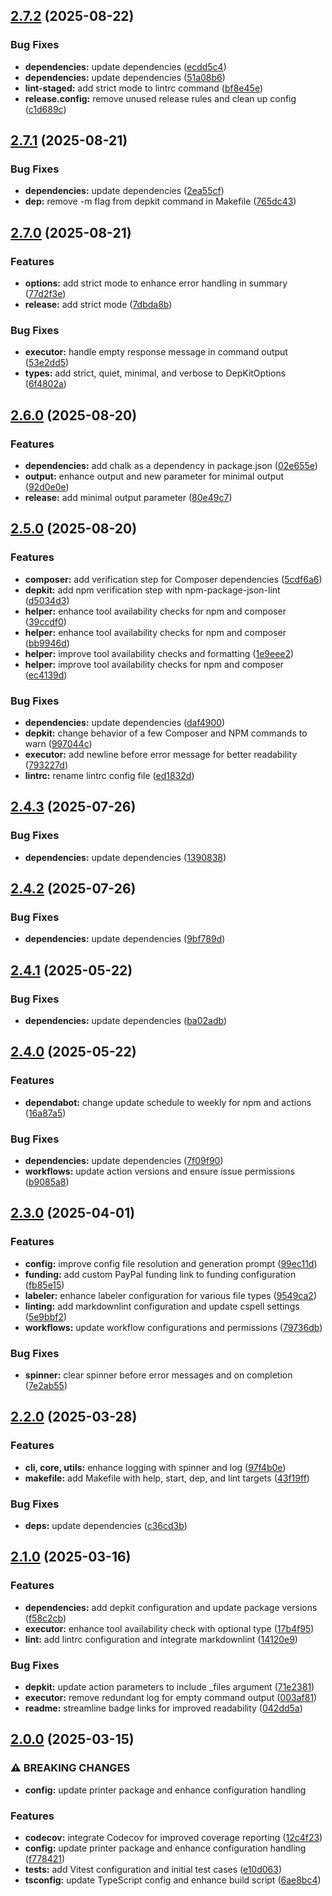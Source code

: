 ## [2.7.2](https://github.com/SP-Packages/depkit/compare/v2.7.1...v2.7.2) (2025-08-22)

### Bug Fixes

* **dependencies:** update dependencies ([ecdd5c4](https://github.com/SP-Packages/depkit/commit/ecdd5c426d09148949895c075324de8022140bfd))
* **dependencies:** update dependencies ([51a08b6](https://github.com/SP-Packages/depkit/commit/51a08b68155d96599617909aa2ef182cce230bdd))
* **lint-staged:** add strict mode to lintrc command ([bf8e45e](https://github.com/SP-Packages/depkit/commit/bf8e45e0293e42d338181e250c48be131f024b6d))
* **release.config:** remove unused release rules and clean up config ([c1d689c](https://github.com/SP-Packages/depkit/commit/c1d689ca2805f15d3412617b8177e231748ea598))

## [2.7.1](https://github.com/SP-Packages/depkit/compare/v2.7.0...v2.7.1) (2025-08-21)

### Bug Fixes

* **dependencies:** update dependencies ([2ea55cf](https://github.com/SP-Packages/depkit/commit/2ea55cf8d589435213795c2f9c5ce59496e6c260))
* **dep:** remove -m flag from depkit command in Makefile ([765dc43](https://github.com/SP-Packages/depkit/commit/765dc4346cbb3ae7278c7405a0fcc9d409e1c143))

## [2.7.0](https://github.com/SP-Packages/depkit/compare/v2.6.0...v2.7.0) (2025-08-21)

### Features

* **options:** add strict mode to enhance error handling in summary ([77d2f3e](https://github.com/SP-Packages/depkit/commit/77d2f3ea4c97ed4c4bc92669f9a528ad1cc37179))
* **release:** add strict mode ([7dbda8b](https://github.com/SP-Packages/depkit/commit/7dbda8bd84aa45d8f5d5c678883b3c0ccb03baae))

### Bug Fixes

* **executor:** handle empty response message in command output ([53e2dd5](https://github.com/SP-Packages/depkit/commit/53e2dd579370f761dc9b6ae57af115c4e1e6b806))
* **types:** add strict, quiet, minimal, and verbose to DepKitOptions ([6f4802a](https://github.com/SP-Packages/depkit/commit/6f4802a58ae3f8ad56c5cd3ffdbb20e713d100b3))

## [2.6.0](https://github.com/SP-Packages/depkit/compare/v2.5.0...v2.6.0) (2025-08-20)

### Features

* **dependencies:** add chalk as a dependency in package.json ([02e655e](https://github.com/SP-Packages/depkit/commit/02e655e7784cd3a896f0189e07472bcd8adc2ecf))
* **output:** enhance output and new parameter for minimal output ([92d0e0e](https://github.com/SP-Packages/depkit/commit/92d0e0e19310fc91c5fad5330a6ae283b47b54f7))
* **release:** add minimal output parameter ([80e49c7](https://github.com/SP-Packages/depkit/commit/80e49c72e1efdfdb1fe6bb944bbf2c1a8951ed92))

## [2.5.0](https://github.com/SP-Packages/depkit/compare/v2.4.3...v2.5.0) (2025-08-20)

### Features

* **composer:** add verification step for Composer dependencies ([5cdf6a6](https://github.com/SP-Packages/depkit/commit/5cdf6a63e66810a162c8dc2b3ab25bbb5cb0c5cc))
* **depkit:** add npm verification step with npm-package-json-lint ([d5034d3](https://github.com/SP-Packages/depkit/commit/d5034d35f46ffc07c3cc5d34d34a76366e2f4bb0))
* **helper:** enhance tool availability checks for npm and composer ([39ccdf0](https://github.com/SP-Packages/depkit/commit/39ccdf0c9985122ed706f14aa6b614675925d2c5))
* **helper:** enhance tool availability checks for npm and composer ([bb9946d](https://github.com/SP-Packages/depkit/commit/bb9946dd51fe1e1a260b820cfdf87fbd94175545))
* **helper:** improve tool availability checks and formatting ([1e9eee2](https://github.com/SP-Packages/depkit/commit/1e9eee24e0e89192683c128bb8bcae8bfc582676))
* **helper:** improve tool availability checks for npm and composer ([ec4139d](https://github.com/SP-Packages/depkit/commit/ec4139d5128885d43ff6e094af07a7e03c3ab2fc))

### Bug Fixes

* **dependencies:** update dependencies ([daf4900](https://github.com/SP-Packages/depkit/commit/daf49004d6e96e50616a414b56456ceaf9033405))
* **depkit:** change behavior of a few Composer and NPM commands to warn ([997044c](https://github.com/SP-Packages/depkit/commit/997044c4242121ab7d5ac79207c9f0bcbbfbd8de))
* **executor:** add newline before error message for better readability ([793227d](https://github.com/SP-Packages/depkit/commit/793227d00e2fc3a3e79f122f61d7886ddd7b11ce))
* **lintrc:** rename lintrc config file ([ed1832d](https://github.com/SP-Packages/depkit/commit/ed1832d34b735f38b69a84ed901e18593de10e68))

## [2.4.3](https://github.com/SP-Packages/depkit/compare/v2.4.2...v2.4.3) (2025-07-26)

### Bug Fixes

* **dependencies:** update dependencies ([1390838](https://github.com/SP-Packages/depkit/commit/1390838884146b5515718c780e826d6914f19e57))

## [2.4.2](https://github.com/SP-Packages/depkit/compare/v2.4.1...v2.4.2) (2025-07-26)

### Bug Fixes

* **dependencies:** update dependencies ([9bf789d](https://github.com/SP-Packages/depkit/commit/9bf789d60a19c2845431f0f375a21417e52694b1))

## [2.4.1](https://github.com/SP-Packages/depkit/compare/v2.4.0...v2.4.1) (2025-05-22)

### Bug Fixes

* **dependencies:** update dependencies ([ba02adb](https://github.com/SP-Packages/depkit/commit/ba02adba6b6e9b185a45d651913bdc07adaf17a2))

## [2.4.0](https://github.com/SP-Packages/depkit/compare/v2.3.0...v2.4.0) (2025-05-22)

### Features

* **dependabot:** change update schedule to weekly for npm and actions ([16a87a5](https://github.com/SP-Packages/depkit/commit/16a87a5a655ae23a2238d523bed8910a69acbd99))

### Bug Fixes

* **dependencies:** update dependencies ([7f09f90](https://github.com/SP-Packages/depkit/commit/7f09f90257013c52904c30952a30f2f114ba11bd))
* **workflows:** update action versions and ensure issue permissions ([b9085a8](https://github.com/SP-Packages/depkit/commit/b9085a872e16a017f6b9de9948e61f5b5a01d092))

## [2.3.0](https://github.com/SP-Packages/depkit/compare/v2.2.0...v2.3.0) (2025-04-01)

### Features

* **config:** improve config file resolution and generation prompt ([99ec11d](https://github.com/SP-Packages/depkit/commit/99ec11d2511b49862dcf5d4877fa68196b7df908))
* **funding:** add custom PayPal funding link to funding configuration ([fb85e15](https://github.com/SP-Packages/depkit/commit/fb85e15d47693c1f423b3f890c834de3a790a237))
* **labeler:** enhance labeler configuration for various file types ([9549ca2](https://github.com/SP-Packages/depkit/commit/9549ca2f2066c8b408a135927f61636ece4c9a1a))
* **linting:** add markdownlint configuration and update cspell settings ([5e9bbf2](https://github.com/SP-Packages/depkit/commit/5e9bbf204297728034a750248c1d2a5fccb863ec))
* **workflows:** update workflow configurations and permissions ([79736db](https://github.com/SP-Packages/depkit/commit/79736db066a2e26b3dac5cc8beca9e9085d99913))

### Bug Fixes

* **spinner:** clear spinner before error messages and on completion ([7e2ab55](https://github.com/SP-Packages/depkit/commit/7e2ab5533970b74ee26d5ef81b9c194bdffaa7b1))

## [2.2.0](https://github.com/SP-Packages/depkit/compare/v2.1.0...v2.2.0) (2025-03-28)

### Features

* **cli, core, utils:** enhance logging with spinner and log ([97f4b0e](https://github.com/SP-Packages/depkit/commit/97f4b0e72013652d5a926471adf1ac6a4bebf3bf))
* **makefile:** add Makefile with help, start, dep, and lint targets ([43f19ff](https://github.com/SP-Packages/depkit/commit/43f19ffb69d49498c79ca2f1b51f997cdce8849a))

### Bug Fixes

* **deps:** update dependencies ([c36cd3b](https://github.com/SP-Packages/depkit/commit/c36cd3b64dc5b9217b6924d31590c2336171de87))

## [2.1.0](https://github.com/SP-Packages/depkit/compare/v2.0.0...v2.1.0) (2025-03-16)

### Features

* **dependencies:** add depkit configuration and update package versions ([f58c2cb](https://github.com/SP-Packages/depkit/commit/f58c2cbb98884452290f048c3b5eeeaefbbef4ef))
* **executor:** enhance tool availability check with optional type ([17b4f95](https://github.com/SP-Packages/depkit/commit/17b4f957a0b38f84e40df6e4fe8fe5dcb3c1c52a))
* **lint:** add lintrc configuration and integrate markdownlint ([14120e9](https://github.com/SP-Packages/depkit/commit/14120e939979e2ae9b9601372a8cad7f2e521c96))

### Bug Fixes

* **depkit:** update action parameters to include _files argument ([71e2381](https://github.com/SP-Packages/depkit/commit/71e23812aa661b205f0bda6674846f7d499bf22d))
* **executor:** remove redundant log for empty command output ([003af81](https://github.com/SP-Packages/depkit/commit/003af8121360ec3efe945ed29168c4cad32214e0))
* **readme:** streamline badge links for improved readability ([042dd5a](https://github.com/SP-Packages/depkit/commit/042dd5a8c08353ddefcf2b7f803dc94f2c07105c))

## [2.0.0](https://github.com/SP-Packages/depkit/compare/v1.0.0...v2.0.0) (2025-03-15)

### ⚠ BREAKING CHANGES

* **config:** update printer package and enhance configuration handling

### Features

* **codecov:** integrate Codecov for improved coverage reporting ([12c4f23](https://github.com/SP-Packages/depkit/commit/12c4f23f2f4ae9e70aa40c0bbc261d41f4c6dda4))
* **config:** update printer package and enhance configuration handling ([f778421](https://github.com/SP-Packages/depkit/commit/f778421b885ccb10842189408483ed0788b11056))
* **tests:** add Vitest configuration and initial test cases ([e10d063](https://github.com/SP-Packages/depkit/commit/e10d0638e131ac54017954ed4795e41210342ac2))
* **tsconfig:** update TypeScript config and enhance build script ([6ae8bc4](https://github.com/SP-Packages/depkit/commit/6ae8bc431feae5b39bf998d27ee5103ee560a6c5))
